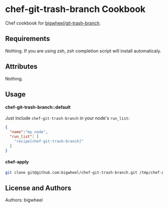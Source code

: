 chef-git-trash-branch Cookbook
==============================
Chef cookbook for [bigwheel/git-trash-branch](https://github.com/bigwheel/git-trash-branch).

Requirements
------------
Nothing. If you are using zsh, zsh completion script will install automaticaly.

Attributes
----------
Nothing.

Usage
-----
#### chef-git-trash-branch::default
Just include `chef-git-trash-branch` in your node's `run_list`:

```json
{
  "name":"my_node",
  "run_list": [
    "recipe[chef-git-trash-branch]"
  ]
}
```

#### chef-apply

```sh
git clone git@github.com:bigwheel/chef-git-trash-branch.git /tmp/chef-git-trash-branch && sudo chef-apply /tmp/chef-git-trash-branch/recipes/default.rb
```


License and Authors
-------------------
Authors: bigwheel
